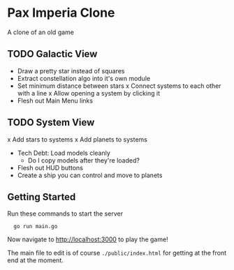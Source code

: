 # Pax Imperia Clone

A clone of an old game

## TODO Galactic View

- Draw a pretty star instead of squares
- Extract constellation algo into it's own module
- Set minimum distance between stars
x Connect systems to each other with a line
x Allow opening a system by clicking it
- Flesh out Main Menu links

## TODO System View
x Add stars to systems
x Add planets to systems
- Tech Debt: Load models cleanly
  - Do I copy models after they're loaded?
- Flesh out HUD buttons
- Create a ship you can control and move to planets

## Getting Started

Run these commands to start the server
```
  go run main.go
```

Now navigate to [http://localhost:3000](http://localhost:3000) to play the game!

The main file to edit is of course `./public/index.html` for getting at the front end at the moment.  
